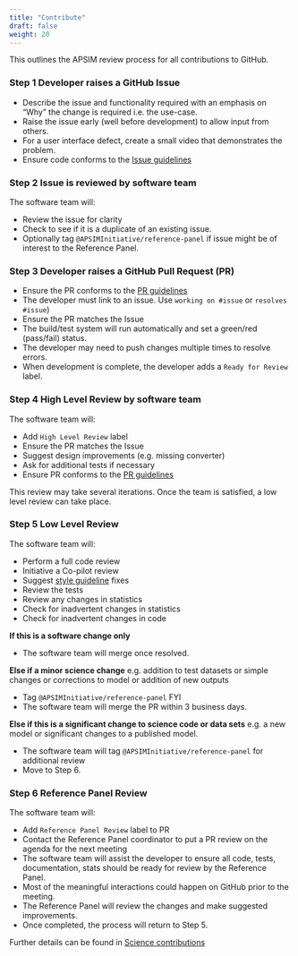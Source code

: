 ```yaml
---
title: "Contribute"
draft: false
weight: 20
---
```


This outlines the APSIM review process for all contributions to GitHub.

### Step 1 Developer raises a GitHub Issue

* Describe the issue and functionality required with an emphasis on “Why” the change is required i.e. the use-case.
* Raise the issue early (well before development) to allow input from others.
* For a user interface defect, create a small video that demonstrates the problem.
* Ensure code conforms to the [Issue guidelines](/contribute/issues)

### Step 2 Issue is reviewed by software team

The software team will:

* Review the issue for clarity
* Check to see if it is a duplicate of an existing issue.
* Optionally tag ```@APSIMInitiative/reference-panel``` if issue might be of interest to the Reference Panel.

### Step 3 Developer raises a GitHub Pull Request (PR)

* Ensure the PR conforms to the [PR guidelines](/contribute/pullrequests)
* The developer must link to an issue. Use ```working on #issue``` or ```resolves #issue```)
* Ensure the PR matches the Issue
* The build/test system will run automatically and set a green/red (pass/fail) status.
* The developer may need to push changes multiple times to resolve errors.
* When development is complete, the developer adds a ```Ready for Review``` label.

### Step 4 High Level Review by software team

The software team will:

* Add ```High Level Review``` label
* Ensure the PR matches the Issue
* Suggest design improvements (e.g. missing converter)
* Ask for additional tests if necessary
* Ensure PR conforms to the [PR guidelines](/contribute/pullrequests)

This review may take several iterations. Once the team is satisfied, a low level review can take place.

### Step 5 Low Level Review

The software team will:

* Perform a full code review
* Initiative a Co-pilot review
* Suggest [style guideline](#style-guidelines) fixes
* Review the tests
* Review any changes in statistics
* Check for inadvertent changes in statistics
* Check for inadvertent changes in code

__If this is a software change only__
* The software team will merge once resolved.
  
__Else if a minor science change__
e.g. addition to test datasets or simple changes or corrections to model or addition of new outputs
* Tag ```@APSIMInitiative/reference-panel``` FYI
* The software team will merge the PR within 3 business days.

__Else if this is a significant change to science code or data sets__
e.g. a new model or significant changes to a published model.
* The software team will tag ```@APSIMInitiative/reference-panel``` for additional review
* Move to Step 6.

### Step 6 Reference Panel Review

The software team will:

* Add ```Reference Panel Review``` label to PR
* Contact the Reference Panel coordinator to put a PR review on the agenda for the next meeting
* The software team will assist the developer to ensure all code, tests, documentation, stats should be ready for review by the Reference Panel.
* Most of the meaningful interactions could happen on GitHub prior to the meeting.
* The Reference Panel will review the changes and make suggested improvements.
* Once completed, the process will return to Step 5.

Further details can be found in [Science contributions](/contribute/science-contributions)
